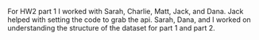 For HW2 part 1 I worked with Sarah, Charlie, Matt, Jack, and Dana. Jack helped with setting the code to grab the api. Sarah, Dana, and I worked on understanding the structure of the dataset for part 1 and part 2.
